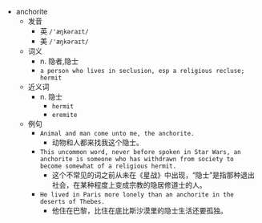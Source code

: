 - anchorite
  - 发音
    - 英 `/'æŋkəraɪt/`
    - 美 `/'æŋkəraɪt/`
  - 词义
    - n. 隐者,隐士
    - `a person who lives in seclusion, esp a religious recluse; hermit `
  - 近义词
    - n. 隐士
      - `hermit`
      - `eremite`
  - 例句
    - `Animal and man come unto me, the anchorite.`
      - 动物和人都来找我这个隐士。
    - `This uncommon word, never before spoken in Star Wars, an anchorite is someone who has withdrawn from society to become somewhat of a religious hermit.`
      - 这个不常见的词之前从未在《星战》中出现，“隐士”是指那种退出社会，在某种程度上变成宗教的隐居修道士的人。
    - `He lived in Paris more lonely than an anchorite in the deserts of Thebes.`
      - 他住在巴黎，比住在底比斯沙漠里的隐士生活还要孤独。

